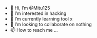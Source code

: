 - 👋 Hi, I’m @Mitu125
- 👀 I’m interested in hacking
- 🌱 I’m currently learning tool x
- 💞️ I’m looking to collaborate on nothing
- 📫 How to reach me ...

<!---
Mitu125/Mitu125 is a ✨ special ✨ repository because its `README.md` (this file) appears on your GitHub profile.
You can click the Preview link to take a look at your changes.
--->
